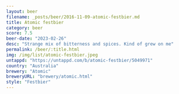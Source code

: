 ```yaml
---
layout: beer
filename: _posts/beer/2016-11-09-atomic-festbier.md
title: Atomic festbier
category: beer
score: 7.5
beer-date: "2023-02-26"
desc: "Strange mix of bitterness and spices. Kind of grew on me"
permalink: /beer/:title.html
img: /img/list/atomic-festbier.jpeg
untappd: "https://untappd.com/b/atomic-festbier/5049971"
country: "Australia"
brewery: "Atomic"
breweryURL: "brewery/atomic.html"
style: "Festbier"
---
```

